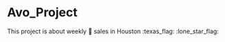 # Avo_Project
This project is about weekly :avocado: sales in Houston :texas_flag: :lone_star_flag:

